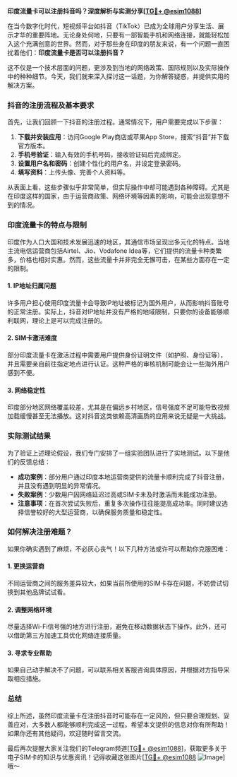 **印度流量卡可以注册抖音吗？深度解析与实测分享[[TG💪+ @esim1088](https://t.me/s/esim1088)]**

在当今数字化时代，短视频平台如抖音（TikTok）已成为全球用户分享生活、展示才华的重要阵地。无论身处何地，只要有一部智能手机和网络连接，就能轻松加入这个充满创意的世界。然而，对于那些身在印度的朋友来说，有一个问题一直困扰着他们：**印度流量卡是否可以注册抖音？**

这不仅是一个技术层面的问题，更涉及到当地的网络政策、国际规则以及实际操作中的种种细节。今天，我们就来深入探讨这一话题，为你解答疑惑，并提供实用的解决方案。

### 抖音的注册流程及基本要求

首先，让我们回顾一下抖音的注册过程。通常情况下，用户需要完成以下步骤：

1. **下载并安装应用**：访问Google Play商店或苹果App Store，搜索“抖音”并下载官方版本。
2. **手机号验证**：输入有效的手机号码，接收验证码后完成绑定。
3. **设置用户名和密码**：创建个性化的用户名，并设定登录密码。
4. **填写资料**：上传头像、完善个人资料等。

从表面上看，这些步骤似乎非常简单，但实际操作中却可能遇到各种障碍。尤其是在印度这样的国家，由于运营商政策、网络环境等因素的影响，可能会出现意想不到的情况。

### 印度流量卡的特点与限制

印度作为人口大国和技术发展迅速的地区，其通信市场呈现出多元化的特点。当地主流电信运营商包括Airtel、Jio、Vodafone Idea等，它们提供的流量卡种类繁多，价格也相对实惠。然而，这些流量卡并非完全无懈可击，在某些方面存在一定的限制。

#### 1. **IP地址归属问题**
许多用户担心使用印度流量卡会导致IP地址被标记为国外用户，从而影响抖音账号的正常注册。实际上，抖音对IP地址并没有严格的地域限制，只要你的设备能够顺利联网，理论上是可以完成注册的。

#### 2. **SIM卡激活难度**
部分印度流量卡在激活过程中需要用户提供身份证明文件（如护照、身份证等），并且需要亲自前往指定地点进行认证。这种严格的审核机制可能会让一些海外用户感到不便。

#### 3. **网络稳定性**
印度部分地区网络覆盖较差，尤其是在偏远乡村地区，信号强度不足可能导致视频加载缓慢甚至无法播放。这对抖音这类依赖高清画质的应用来说无疑是一大挑战。

### 实际测试结果

为了验证上述理论假设，我们专门安排了一组实验团队进行了实地测试。以下是他们的反馈总结：

- **成功案例**：部分用户通过印度本地运营商提供的流量卡顺利完成了抖音注册，并且没有遇到明显的异常情况。
- **失败案例**：少数用户因网络延迟过高或SIM卡未及时激活而未能成功注册。
- **注意事项**：在首次尝试失败后，重复多次操作往往能提高成功率。同时建议选择信誉较好的大型运营商，以确保服务质量和稳定性。

### 如何解决注册难题？

如果你确实遇到了麻烦，不必灰心丧气！以下几种方法或许可以帮助你克服困难：

#### 1. **更换运营商**
不同运营商之间的服务差异较大，如果当前所使用的SIM卡存在问题，不妨尝试切换到其他品牌试试看。

#### 2. **调整网络环境**
尽量选择Wi-Fi信号强的地方进行注册，避免在移动数据状态下操作。此外，还可以借助第三方加速工具优化网络连接质量。

#### 3. **寻求专业帮助**
如果自己动手解决不了问题，可以联系相关客服咨询具体原因，并根据对方指导采取相应措施。

### 总结

综上所述，虽然印度流量卡在注册抖音时可能存在一定风险，但只要合理规划、妥善应对，大多数人都能够顺利完成这一过程。希望本文提供的信息对你有所帮助！如果你还有其他疑问，欢迎随时留言交流。

最后再次提醒大家关注我们的Telegram频道[[TG💪+ @esim1088](https://t.me/s/esim1088)]，获取更多关于电子SIM卡的知识与优惠资讯！记得收藏这张图片[[TG💪+ @esim1088](https://t.me/s/esim1088) ![Image](https://i.postimg.cc/4NQfJmqS/Snipaste-2025-05-13-00-14-12.png)]哦～